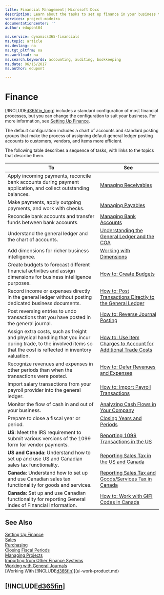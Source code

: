 ```yaml
---
title: Financial Management| Microsoft Docs
description: Learn about the tasks to set up finance in your business to suit all your accounting, auditing, or bookkeeping needs.
services: project-madeira
documentationcenter: ''
author: edupont04

ms.service: dynamics365-financials
ms.topic: article
ms.devlang: na
ms.tgt_pltfrm: na
ms.workload: na
ms.search.keywords: accounting, auditing, bookkeeping
ms.date: 06/15/2017
ms.author: edupont

---
```

# Finance
[!INCLUDE[d365fin_long](includes/d365fin_long_md.md)] includes a standard configuration of most financial processes, but you can change the configuration to suit your business. For more information, see [Setting Up Finance](finance-setup-finance.md).

The default configuration includes a chart of accounts and standard posting groups that make the process of assigning default general ledger posting accounts to customers, vendors, and items more efficient.  

The following table describes a sequence of tasks, with links to the topics that describe them.  

| To | See |
| --- | --- |
| Apply incoming payments, reconcile bank accounts during payment application, and collect outstanding balances. |[Managing Receivables](receivables-manage-receivables.md) |
| Make payments, apply outgoing payments, and work with checks. |[Managing Payables](payables-manage-payables.md) |
| Reconcile bank accounts and transfer funds between bank accounts. |[Managing Bank Accounts](bank-manage-bank-accounts.md) |
| Understand the general ledger and the chart of accounts. |[Understanding the General Ledger and the COA](finance-general-ledger.md) |
| Add dimensions for richer business intelligence. |[Working with Dimensions](finance-dimensions.md) |
| Create budgets to forecast different financial activities and assign dimensions for business intelligence purposes. |[How to: Create Budgets](finance-how-create-budgets.md) |
|Record income or expenses directly in the general ledger without posting dedicated business documents.|[How to: Post Transactions Directly to the General Ledger](finance-how-post-transactions-directly.md)|
|Post reversing entries to undo transactions that you have posted in the general journal. |[How to: Reverse Journal Posting](finance-how-reverse-journal-posting.md)|
| Assign extra costs, such as freight and physical handling that you incur during trade, to the involved items so that the cost is reflected in inventory valuation. |[How to: Use Item Charges to Account for Additional Trade Costs](payables-how-assign-item-charges.md) |
| Recognize revenues and expenses in other periods than when the transactions were posted. |[How to: Defer Revenues and Expenses](finance-how-defer-revenue-expenses.md) |
| Import salary transactions from your payroll provider into the general ledger. |[How to: Import Payroll Transactions](finance-how-import-payroll-transactions.md) |
| Monitor the flow of cash in and out of your business. |[Analyzing Cash Flows in Your Company](finance-analyze-cash-flow.md) |
| Prepare to close a fiscal year or period. |[Closing Years and Periods](year-close-years-periods.md) |
|**US**: Meet the IRS requirement to submit various versions of the 1099 form for vendor payments.|[Reporting 1099 Transactions in the US](us-finance-tax-1099.md)|
|**US and Canada**: Understand how to set up and use US and Canadian sales tax functionality.|[Reporting Sales Tax in the US and Canada](us-finance-sales-tax.md)|
|**Canada**: Understand how to set up and use Canadian sales tax functionality for goods and services.|[Reporting Sales Tax and Goods/Services Tax in Canada](ca-finance-tax.md)|
|**Canada**: Set up and use Canadian functionality for reporting General Index of Financial Information.| [How to: Work with GIFI Codes in Canada](ca-finance-work-gifi-codes.md)

## See Also
[Setting Up Finance](finance-setup-finance.md)  
[Sales](sales-manage-sales.md)  
[Purchasing](purchasing-manage-purchasing.md)  
[Closing Fiscal Periods](year-close-years-periods.md)  
[Managing Projects](projects-manage-projects.md)    
[Importing from Other Finance Systems](upload-data.md)  
[Working with General Journals](ui-work-general-journals.md)  
[Working With [!INCLUDE[d365fin](includes/d365fin_md.md)]](ui-work-product.md)  

## [!INCLUDE[d365fin](includes/free_trial_md.md)]
